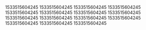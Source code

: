 1533515604245
1533515604245
1533515604245
1533515604245
1533515604245
1533515604245
1533515604245
1533515604245
1533515604245
1533515604245
1533515604245
1533515604245
1533515604245
1533515604245
1533515604245